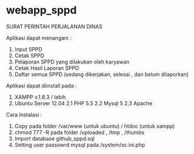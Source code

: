 # webapp_sppd
SURAT PERINTAH PERJALANAN DINAS 

Aplikasi dapat menangani :
1. Input SPPD 
2. Cetak SPPD
3. Pelaporan SPPD yang dilakukan oleh karyawan
4. Cetak Hasil Laporan SPPD
5. Daftar semua SPPD (sedang dikerjakan, selesai , dan belum dilaporkan)

Aplikasi dapat diinstall pada :
1. XAMPP v.1.8.3 / lebih
2. Ubuntu Server 12.04 
	2.1 PHP 5.5
	2.2 Mysql 5
	2.3 Apache

Cara Instalasi :
1. Copy pada folder /var/www (untuk ubuntu) / htdoc (untuk xampp)
2. chmod 777 -R pada folder /uploaded , /tmp , /thumbs
3. Import database github_sppd.sql
4. Setting user passowrd mysql pada /system/sc.ini.php